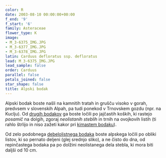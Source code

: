 ```yaml
---
color: R
date: 2003-08-10 00:00:00+00:00
f_end: '9'
f_start: '6'
family: Asteraceae
flower_type: K
image:
- M_3-6375_IMG.JPG
- M_3-6377_IMG.JPG
- M_3-6378_IMG.JPG
latin: Carduus defloratus ssp. defloratus
lead: M_3-6375_IMG.JPG
lead_sample: false
order: Carduus
parallel: false
petals_joined: false
star_shape: false
title: Alpski bodak
---
```

Alpski bodak boste našli na kamnitih tratah in grušču visoko v gorah, predvsem v slovenskih Alpah, pa tudi ponekod v Trnovskem gozdu (npr. na Kuclju). Od [drugih bodakov](../../genus/carduus/) ga boste ločili po jajčastih koških, ki rastejo *posamič* na dolgih, zgoraj *neolistanih steblih* in trnih na ovojkovih listih (ti rahlo štrlijo in niso zažeti kakor pri [kimastem bodaku](../../carduusnutansssp.nutans/kimasti-bodak/)).

Od zelo podobnega [debelolistnega bodaka](../../carduuscrassifoliusssp.crassifolius/debelolistni-bodak/) boste alpskega ločili po obliki listov, ki so pernato deljeni (glej srednjo sliko), a ne čisto do dna, od repinčastega bodaka pa po dolžini neolistanega dela stebla, ki mora biti daljši od 10 cm.
